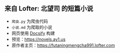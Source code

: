 ## 来自 Lofter: 北望司 的短篇小说

- `爬虫.py` 为爬虫代码
- `小说.md` 为爬取的小说
- 网页使用 [Docsify](https://github.com/docsifyjs/docsify/) 构建
- 预览：https://novels.ay1.us
- 原作者主页：https://futaningmengcha991.lofter.com
